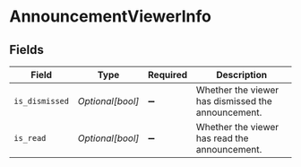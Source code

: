 # AnnouncementViewerInfo


## Fields

| Field                                              | Type                                               | Required                                           | Description                                        |
| -------------------------------------------------- | -------------------------------------------------- | -------------------------------------------------- | -------------------------------------------------- |
| `is_dismissed`                                     | *Optional[bool]*                                   | :heavy_minus_sign:                                 | Whether the viewer has dismissed the announcement. |
| `is_read`                                          | *Optional[bool]*                                   | :heavy_minus_sign:                                 | Whether the viewer has read the announcement.      |
